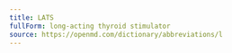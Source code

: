 ```yaml
---
title: LATS
fullForm: long-acting thyroid stimulator
source: https://openmd.com/dictionary/abbreviations/l
---
```

